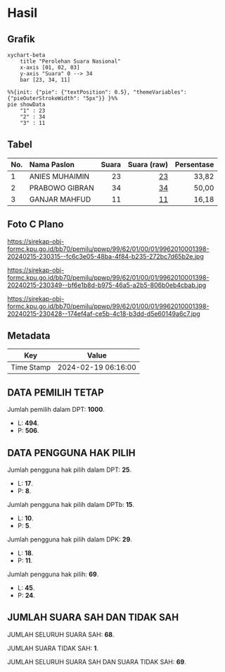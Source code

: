 # Hasil

## Grafik

```mermaid
xychart-beta
    title "Perolehan Suara Nasional"
    x-axis [01, 02, 03]
    y-axis "Suara" 0 --> 34
    bar [23, 34, 11]
```

```mermaid
%%{init: {"pie": {"textPosition": 0.5}, "themeVariables": {"pieOuterStrokeWidth": "5px"}} }%%
pie showData
    "1" : 23
    "2" : 34
    "3" : 11
```

## Tabel

| No. | Nama Paslon    | Suara | Suara (raw) | Persentase |
|:--- |:-------------- | -----:| -----------:| ----------:|
| 1   | ANIES MUHAIMIN | 23    | [23][p-1]   | 33,82      |
| 2   | PRABOWO GIBRAN | 34    | [34][p-2]   | 50,00      |
| 3   | GANJAR MAHFUD  | 11    | [11][p-3]   | 16,18      |


[p-1]: https://github.com/gigit-pemilu/pemilu-2024/blob/main/pilpres/hitung-suara/sub/99-luar-negeri/sub/62-kuala-lumpur-malaysia/sub/01-kuala-lumpur-malaysia/sub/0001-kuala-lumpur-malaysia/sub/398-tps-085/sub/paslon-1.txt
[p-2]: https://github.com/gigit-pemilu/pemilu-2024/blob/main/pilpres/hitung-suara/sub/99-luar-negeri/sub/62-kuala-lumpur-malaysia/sub/01-kuala-lumpur-malaysia/sub/0001-kuala-lumpur-malaysia/sub/398-tps-085/sub/paslon-2.txt
[p-3]: https://github.com/gigit-pemilu/pemilu-2024/blob/main/pilpres/hitung-suara/sub/99-luar-negeri/sub/62-kuala-lumpur-malaysia/sub/01-kuala-lumpur-malaysia/sub/0001-kuala-lumpur-malaysia/sub/398-tps-085/sub/paslon-3.txt

## Foto C Plano

https://sirekap-obj-formc.kpu.go.id/bb70/pemilu/ppwp/99/62/01/00/01/9962010001398-20240215-230315--fc6c3e05-48ba-4f84-b235-272bc7d65b2e.jpg

https://sirekap-obj-formc.kpu.go.id/bb70/pemilu/ppwp/99/62/01/00/01/9962010001398-20240215-230349--bf6e1b8d-b975-46a5-a2b5-806b0eb4cbab.jpg

https://sirekap-obj-formc.kpu.go.id/bb70/pemilu/ppwp/99/62/01/00/01/9962010001398-20240215-230428--174ef4af-ce5b-4c18-b3dd-d5e60149a6c7.jpg


## Metadata

| Key        | Value               |
| ---------- | ------------------- |
| Time Stamp | 2024-02-19 06:16:00 |


## DATA PEMILIH TETAP

Jumlah pemilih dalam DPT: **1000**.
 * L: **494**.
 * P: **506**.

## DATA PENGGUNA HAK PILIH

Jumlah pengguna hak pilih dalam DPT: **25**.
 * L: **17**.
 * P: **8**.

Jumlah pengguna hak pilih dalam DPTb: **15**.
 * L: **10**.
 * P: **5**.

Jumlah pengguna hak pilih dalam DPK: **29**.
 * L: **18**.
 * P: **11**.

Jumlah pengguna hak pilih: **69**.
 * L: **45**.
 * P: **24**.

## JUMLAH SUARA SAH DAN TIDAK SAH

JUMLAH SELURUH SUARA SAH: **68**.

JUMLAH SUARA TIDAK SAH: **1**.

JUMLAH SELURUH SUARA SAH DAN SUARA TIDAK SAH: **69**.


